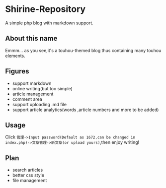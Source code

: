 # Shirine-Repository
A simple php blog with markdown support.
## About this name
Emmm... as you see,it's a touhou-themed blog thus containing many touhou elements.
## Figures
* support markdown
* online writing(but too simple)
* article management
* comment area
* support uploading .md file
* support article analytics(words ,article numbers and more to be added)
## Usage
Click `管理->Input password(Default as 1672,can be changed in index.php)->文章管理->新文章(or upload yours)`,then enjoy writing!
## Plan
* search articles
* better css style
* file management
